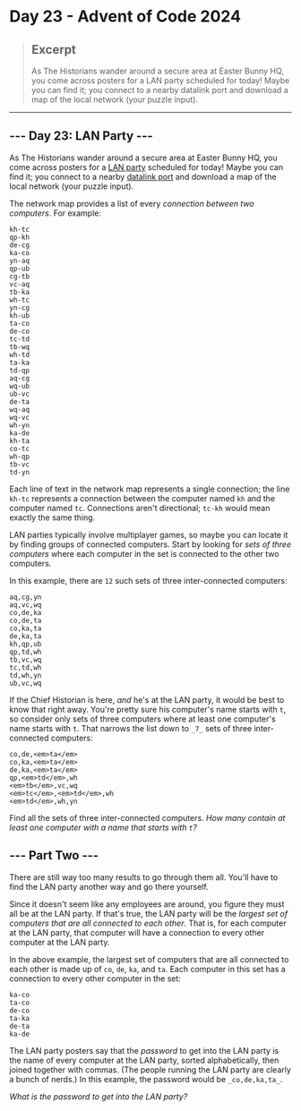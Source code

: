 ﻿# Day 23 - Advent of Code 2024

> ## Excerpt
> As The Historians wander around a secure area at Easter Bunny HQ, you come across posters for a LAN party scheduled
> for today! Maybe you can find it; you connect to a nearby datalink port and download a map of the local network (your
> puzzle input).

---

## \--- Day 23: LAN Party ---

As The Historians wander around a secure area at Easter Bunny HQ, you come across posters for
a [LAN party](https://en.wikipedia.org/wiki/LAN_party) scheduled for today! Maybe you can find it; you connect to a
nearby [datalink port](https://adventofcode.com/2016/day/9) and download a map of the local network (your puzzle input).

The network map provides a list of every _connection between two computers_. For example:

```
kh-tc
qp-kh
de-cg
ka-co
yn-aq
qp-ub
cg-tb
vc-aq
tb-ka
wh-tc
yn-cg
kh-ub
ta-co
de-co
tc-td
tb-wq
wh-td
ta-ka
td-qp
aq-cg
wq-ub
ub-vc
de-ta
wq-aq
wq-vc
wh-yn
ka-de
kh-ta
co-tc
wh-qp
tb-vc
td-yn
```

Each line of text in the network map represents a single connection; the line `kh-tc` represents a connection between
the computer named `kh` and the computer named `tc`. Connections aren't directional; `tc-kh` would mean exactly the same
thing.

LAN parties typically involve multiplayer games, so maybe you can locate it by finding groups of connected computers.
Start by looking for _sets of three computers_ where each computer in the set is connected to the other two computers.

In this example, there are `12` such sets of three inter-connected computers:

```
aq,cg,yn
aq,vc,wq
co,de,ka
co,de,ta
co,ka,ta
de,ka,ta
kh,qp,ub
qp,td,wh
tb,vc,wq
tc,td,wh
td,wh,yn
ub,vc,wq
```

If the Chief Historian is here, _and_ he's at the LAN party, it would be best to know that right away. You're pretty
sure his computer's name starts with `t`, so consider only sets of three computers where at least one computer's name
starts with `t`. That narrows the list down to `_7_` sets of three inter-connected computers:

```
co,de,<em>ta</em>
co,ka,<em>ta</em>
de,ka,<em>ta</em>
qp,<em>td</em>,wh
<em>tb</em>,vc,wq
<em>tc</em>,<em>td</em>,wh
<em>td</em>,wh,yn
```

Find all the sets of three inter-connected computers. _How many contain at least one computer with a name that starts
with `t`?_

## \--- Part Two ---

There are still way too many results to go through them all. You'll have to find the LAN party another way and go there
yourself.

Since it doesn't seem like any employees are around, you figure they must all be at the LAN party. If that's true, the
LAN party will be the _largest set of computers that are all connected to each other_. That is, for each computer at the
LAN party, that computer will have a connection to every other computer at the LAN party.

In the above example, the largest set of computers that are all connected to each other is made up of `co`, `de`, `ka`,
and `ta`. Each computer in this set has a connection to every other computer in the set:

```
ka-co
ta-co
de-co
ta-ka
de-ta
ka-de
```

The LAN party posters say that the _password_ to get into the LAN party is the name of every computer at the LAN party,
sorted alphabetically, then joined together with commas. (The people running the LAN party are clearly a bunch of
nerds.) In this example, the password would be `_co,de,ka,ta_`.

_What is the password to get into the LAN party?_
